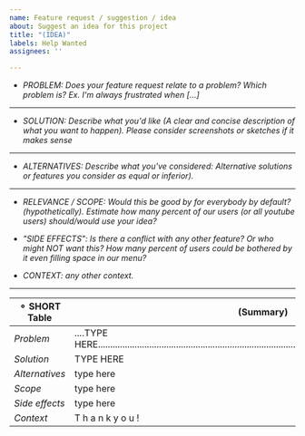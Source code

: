 ```yaml
---
name: Feature request / suggestion / idea
about: Suggest an idea for this project
title: "(IDEA)"
labels: Help Wanted
assignees: ''

---
```


* _PROBLEM: Does your feature request relate to a problem? Which problem is? Ex. I'm always frustrated when [...]_ 
------
* _SOLUTION: Describe what you'd like (A clear and concise description of what you want to happen). Please consider screenshots or sketches if it makes sense_
------
* _ALTERNATIVES: Describe what you've considered: Alternative solutions or features you consider as equal or inferior)._
------
* _RELEVANCE / SCOPE:  Would this be good by for everybody by default? (hypothetically). Estimate how many percent of our users (or all youtube users) should/would use your idea?_

* _"SIDE EFFECTS":  Is there a conflict with any other feature? Or who might NOT want this? How many percent of users could be bothered by it even filling space in our menu?_

* _CONTEXT:  any other context._
------
 ⚬ SHORT Table | (Summary)   
------------ | -------------
*Problem*     | ....TYPE  HERE.................................................................................................................................................
*Solution*     |       TYPE HERE         
*Alternatives*|         type here
*Scope*         |           type here
*Side effects*|             type here
*Context*      |         T h a n k     y o u !
